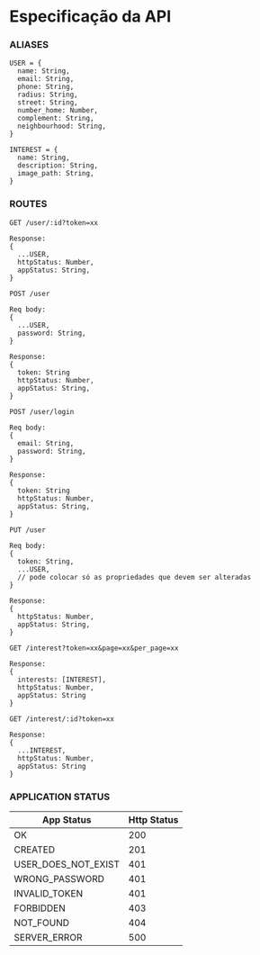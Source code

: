# Especificação da API

### ALIASES
```
USER = {
  name: String,
  email: String,
  phone: String,
  radius: String,
  street: String,
  number_home: Number,
  complement: String,
  neighbourhood: String,
}

INTEREST = {
  name: String,
  description: String,
  image_path: String,
}
```

### ROUTES

```
GET /user/:id?token=xx

Response:
{
  ...USER,
  httpStatus: Number,
  appStatus: String,
}
```

```
POST /user

Req body:
{
  ...USER,
  password: String,
}

Response:
{
  token: String
  httpStatus: Number,
  appStatus: String,
}
```

```
POST /user/login

Req body:
{
  email: String,
  password: String,
}

Response:
{
  token: String
  httpStatus: Number,
  appStatus: String,
}
```

```
PUT /user

Req body:
{
  token: String,
  ...USER,
  // pode colocar só as propriedades que devem ser alteradas    
}

Response:
{
  httpStatus: Number,
  appStatus: String,
}
```

```
GET /interest?token=xx&page=xx&per_page=xx

Response:
{
  interests: [INTEREST],
  httpStatus: Number,
  appStatus: String
}
```

```
GET /interest/:id?token=xx

Response:
{
  ...INTEREST,
  httpStatus: Number,
  appStatus: String
}

```

### APPLICATION STATUS

| App Status | Http Status |
|---|---|
|OK | 200 |
| CREATED | 201 |
| USER_DOES_NOT_EXIST | 401 |
| WRONG_PASSWORD | 401 |
| INVALID_TOKEN | 401 |
| FORBIDDEN | 403 |
| NOT_FOUND | 404 |
| SERVER_ERROR | 500 |
